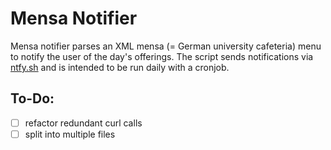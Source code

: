# Mensa Notifier

Mensa notifier parses an XML mensa (= German university cafeteria) menu to notify the user of the day's offerings. The script sends notifications via [ntfy.sh](https://github.com/binwiederhier/ntfy) and is intended to be run daily with a cronjob.

## To-Do:
- [ ] refactor redundant curl calls
- [ ] split into multiple files